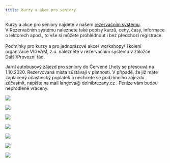 ```yaml
---
title: Kurzy a akce pro seniory
---
```

Kurzy a akce pro seniory najdete v našem [rezervačním systému](https://vigvam.webooker.eu/).\
V Rezervačním systému naleznete také popisy kurzů, ceny, časy,  informace o lektorech apod., to vše si můžete prohlédnout i bez předchozí registrace. \
\
Podmínky pro kurzy a pro jednorázové akce/ workshopy/ školení organizace VIGVAM, z.ú. naleznete v rezervačním systému v záložce Další/Provozní řád.

Jarní autobusový zájezd pro seniory do Červené Lhoty se přesouvá na 1.10.2020. Rezervovaná místa zůstávají v platnosti. V případě, že již máte zaplacený účastnický poplatek a nechcete se podzimního zájezdu zúčastnit, napište na mail langova@ dolnibrezany.cz . Peníze vám budou neprodleně vráceny.

![](/images/uploads/2020-12-11_vgv_sen_predvanocni_posezeni.jpg)

![](/images/uploads/2020_program_vigvam_seniori_podzim_zima-1-.jpg)

![](/images/uploads/2020_21_cviceni_seniori_vigvam-1-.jpg)

![](/images/uploads/2020-10-01_obec_db_vgv_jarni_autobusovy_vylet_odlozeno.jpg)

![](/images/uploads/2020_vgv_filmovy-klub_seniori_podzim-1-.jpg)

![](/images/uploads/2020_vgv_seniori_kurz-aj_nj.jpg)

![](/images/uploads/2020-10-01_obec_db_vgv_jarni_autobusovy_vylet_prelozeno.jpg)